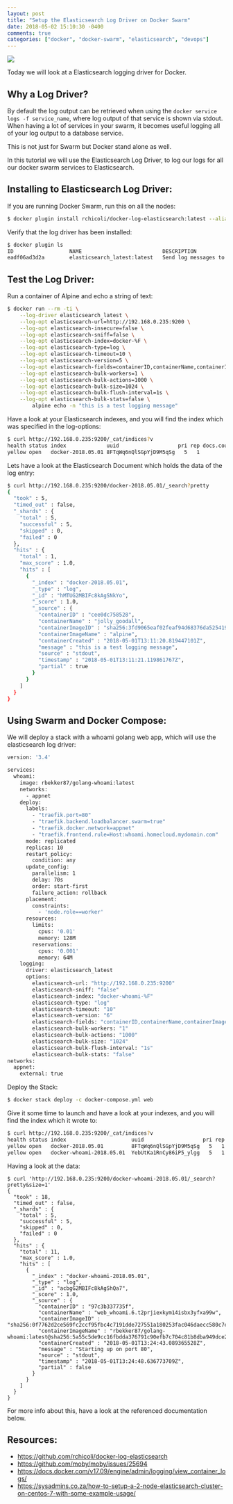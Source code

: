 ```yaml
---
layout: post
title: "Setup the Elasticsearch Log Driver on Docker Swarm"
date: 2018-05-02 15:10:30 -0400
comments: true
categories: ["docker", "docker-swarm", "elasticsearch", "devops"]
---
```


![](http://obj-cache.cloud.ruanbekker.com/docker-logo.png)

Today we will look at a Elasticsearch logging driver for Docker.

## Why a Log Driver?

By default the log output can be retrieved when using the `docker service logs -f service_name`, where log output of that service is shown via stdout. When having a lot of services in your swarm, it becomes useful logging all of your log output to a database service.

This is not just for Swarm but Docker stand alone as well.

In this tutorial we will use the Elasticsearch Log Driver, to log our logs for all our docker swarm services to Elasticsearch.

## Installing to Elasticsearch Log Driver:

If you are running Docker Swarm, run this on all the nodes:

```bash
$ docker plugin install rchicoli/docker-log-elasticsearch:latest --alias elasticsearch_latest
```

Verify that the log driver has been installed:

```bash
$ docker plugin ls
ID                  NAME                          DESCRIPTION                          ENABLED
eadf06ad3d2a        elasticsearch_latest:latest   Send log messages to elasticsearch   true
```

## Test the Log Driver:

Run a container of Alpine and echo a string of text:

```bash
$ docker run --rm -ti \
    --log-driver elasticsearch_latest \
    --log-opt elasticsearch-url=http://192.168.0.235:9200 \
    --log-opt elasticsearch-insecure=false \
    --log-opt elasticsearch-sniff=false \
    --log-opt elasticsearch-index=docker-%F \
    --log-opt elasticsearch-type=log \
    --log-opt elasticsearch-timeout=10 \
    --log-opt elasticsearch-version=5 \
    --log-opt elasticsearch-fields=containerID,containerName,containerImageID,containerImageName,containerCreated \
    --log-opt elasticsearch-bulk-workers=1 \
    --log-opt elasticsearch-bulk-actions=1000 \
    --log-opt elasticsearch-bulk-size=1024 \
    --log-opt elasticsearch-bulk-flush-interval=1s \
    --log-opt elasticsearch-bulk-stats=false \
        alpine echo -n "this is a test logging message"
```

Have a look at your Elasticsearch indexes, and you will find the index which was specified in the log-options:

```bash
$ curl http://192.168.0.235:9200/_cat/indices?v
health status index             uuid                   pri rep docs.count docs.deleted store.size pri.store.size
yellow open   docker-2018.05.01 8FTqWq6nQlSGpYjD9M5qSg   5   1          1            0      8.9kb          8.9kb
```

Lets have a look at the Elasticsearch Document which holds the data of the log entry:

```bash
$ curl http://192.168.0.235:9200/docker-2018.05.01/_search?pretty
{
  "took" : 5,
  "timed_out" : false,
  "_shards" : {
    "total" : 5,
    "successful" : 5,
    "skipped" : 0,
    "failed" : 0
  },
  "hits" : {
    "total" : 1,
    "max_score" : 1.0,
    "hits" : [
      {
        "_index" : "docker-2018.05.01",
        "_type" : "log",
        "_id" : "hMTUG2MBIFc8kAgSNkYo",
        "_score" : 1.0,
        "_source" : {
          "containerID" : "cee0dc758528",
          "containerName" : "jolly_goodall",
          "containerImageID" : "sha256:3fd9065eaf02feaf94d68376da52541925650b81698c53c6824d92ff63f98353",
          "containerImageName" : "alpine",
          "containerCreated" : "2018-05-01T13:11:20.819447101Z",
          "message" : "this is a test logging message",
          "source" : "stdout",
          "timestamp" : "2018-05-01T13:11:21.119861767Z",
          "partial" : true
        }
      }
    ]
  }
}
```

## Using Swarm and Docker Compose:

We will deploy a stack with a whoami golang web app, which will use the elasticsearch log driver:

```bash docker-compose.yml
version: '3.4'

services:
  whoami:
    image: rbekker87/golang-whoami:latest
    networks:
      - appnet
    deploy:
      labels:
        - "traefik.port=80"
        - "traefik.backend.loadbalancer.swarm=true"
        - "traefik.docker.network=appnet"
        - "traefik.frontend.rule=Host:whoami.homecloud.mydomain.com"
      mode: replicated
      replicas: 10
      restart_policy:
        condition: any
      update_config:
        parallelism: 1
        delay: 70s
        order: start-first
        failure_action: rollback
      placement:
        constraints:
          - 'node.role==worker'
      resources:
        limits:
          cpus: '0.01'
          memory: 128M
        reservations:
          cpus: '0.001'
          memory: 64M
    logging:
      driver: elasticsearch_latest
      options:
        elasticsearch-url: "http://192.168.0.235:9200"
        elasticsearch-sniff: "false"
        elasticsearch-index: "docker-whoami-%F"
        elasticsearch-type: "log"
        elasticsearch-timeout: "10"
        elasticsearch-version: "6"
        elasticsearch-fields: "containerID,containerName,containerImageID,containerImageName,containerCreated"
        elasticsearch-bulk-workers: "1"
        elasticsearch-bulk-actions: "1000"
        elasticsearch-bulk-size: "1024"
        elasticsearch-bulk-flush-interval: "1s"
        elasticsearch-bulk-stats: "false"
networks:
  appnet:
    external: true

```

Deploy the Stack:

```bash
$ docker stack deploy -c docker-compose.yml web 
```

Give it some time to launch and have a look at your indexes, and you will find the index which it wrote to:

```bash
$ curl http://192.168.0.235:9200/_cat/indices?v
health status index                     uuid                   pri rep docs.count docs.deleted store.size pri.store.size
yellow open   docker-2018.05.01         8FTqWq6nQlSGpYjD9M5qSg   5   1          1            0      8.9kb          8.9kb
yellow open   docker-whoami-2018.05.01  YebUtKa1RnCy86iP5_ylgg   5   1         11            0     54.4kb         54.4kb
```

Having a look at the data:

```
$ curl 'http://192.168.0.235:9200/docker-whoami-2018.05.01/_search?pretty&size=1'
{
  "took" : 18,
  "timed_out" : false,
  "_shards" : {
    "total" : 5,
    "successful" : 5,
    "skipped" : 0,
    "failed" : 0
  },
  "hits" : {
    "total" : 11,
    "max_score" : 1.0,
    "hits" : [
      {
        "_index" : "docker-whoami-2018.05.01",
        "_type" : "log",
        "_id" : "acbgG2MBIFc8kAgShQa7",
        "_score" : 1.0,
        "_source" : {
          "containerID" : "97c3b337735f",
          "containerName" : "web_whoami.6.t2prjiexkym14isbx3yfxa99w",
          "containerImageID" : "sha256:0f7762d2ce569fc2ccf95fbc4c7191dde727551a180253fac046daecc580c7e9",
          "containerImageName" : "rbekker87/golang-whoami:latest@sha256:5a55c5de9cc16fbdda376791c90efb7c704c81b8dba949dce21199945c14cc88",
          "containerCreated" : "2018-05-01T13:24:43.089365528Z",
          "message" : "Starting up on port 80",
          "source" : "stdout",
          "timestamp" : "2018-05-01T13:24:48.636773709Z",
          "partial" : false
        }
      }
    ]
  }
}

```

For more info about this, have a look at the referenced documentation below.

## Resources:

- https://github.com/rchicoli/docker-log-elasticsearch
- https://github.com/moby/moby/issues/25694
- https://docs.docker.com/v17.09/engine/admin/logging/view_container_logs/
- https://sysadmins.co.za/how-to-setup-a-2-node-elasticsearch-cluster-on-centos-7-with-some-example-usage/
